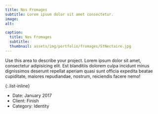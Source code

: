 ```yaml
---
title: Nos Fromages
subtitle: Lorem ipsum dolor sit amet consectetur.
image: 
alt: 

caption:
  title: Nos Fromages
  subtitle: 
  thumbnail: assets/img/portfolio/fromages/StNectaire.jpg
---
```

Use this area to describe your project. Lorem ipsum dolor sit amet, consectetur adipisicing elit. Est blanditiis dolorem culpa incidunt minus dignissimos deserunt repellat aperiam quasi sunt officia expedita beatae cupiditate, maiores repudiandae, nostrum, reiciendis facere nemo!

{:.list-inline}
- Date: January 2017
- Client: Finish
- Category: Identity

